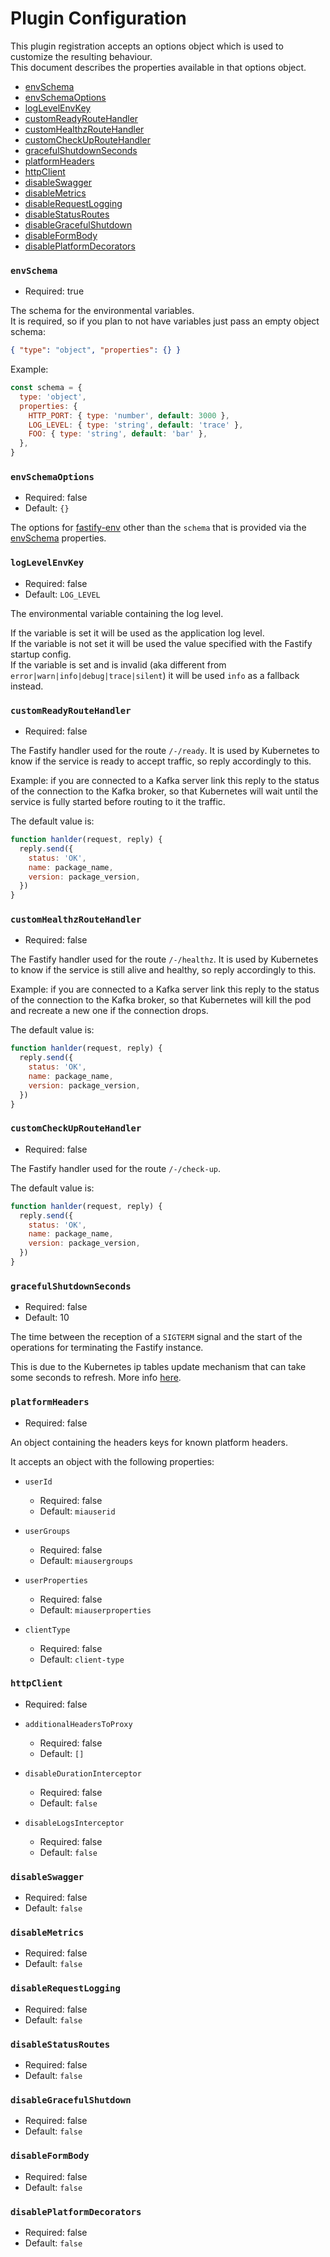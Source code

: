 # Plugin Configuration

This plugin registration accepts an options object which is used to customize the resulting behaviour.  
This document describes the properties available in that options object.

- [envSchema](#envschema)
- [envSchemaOptions](#envSchemaOptions)
- [logLevelEnvKey](#logLevelEnvKey)
- [customReadyRouteHandler](#customReadyRouteHandler)
- [customHealthzRouteHandler](#customHealthzRouteHandler)
- [customCheckUpRouteHandler](#customCheckUpRouteHandler)
- [gracefulShutdownSeconds](#gracefulShutdownSeconds)
- [platformHeaders](#platformHeaders)
- [httpClient](#httpClient)
- [disableSwagger](#disableSwagger)
- [disableMetrics](#disableMetrics)
- [disableRequestLogging](#disableRequestLogging)
- [disableStatusRoutes](#disableStatusRoutes)
- [disableGracefulShutdown](#disableGracefulShutdown)
- [disableFormBody](#disableFormBody)
- [disablePlatformDecorators](#disablePlatformDecorators)

### `envSchema`
- Required: true

The schema for the environmental variables.  
It is required, so if you plan to not have variables just pass an empty object schema:

```json
{ "type": "object", "properties": {} }
```

Example:
```js
const schema = {
  type: 'object',
  properties: {
    HTTP_PORT: { type: 'number', default: 3000 },
    LOG_LEVEL: { type: 'string', default: 'trace' },
    FOO: { type: 'string', default: 'bar' },
  },
}
```

### `envSchemaOptions`
- Required: false
- Default: `{}`

The options for [fastify-env](https://github.com/fastify/fastify-env) other than the `schema` that is provided via the [envSchema](#envschema) properties.

### `logLevelEnvKey`
- Required: false
- Default: `LOG_LEVEL`

The environmental variable containing the log level.

If the variable is set it will be used as the application log level.  
If the variable is not set it will be used the value specified with the Fastify startup config.  
If the variable is set and is invalid (aka different from `error|warn|info|debug|trace|silent`) it will be used `info` as a fallback instead.

### `customReadyRouteHandler`
- Required: false

The Fastify handler used for the route `/-/ready`. It is used by Kubernetes to know if the service is ready to accept traffic, so reply accordingly to this.

Example: if you are connected to a Kafka server link this reply to the status of the connection to the Kafka broker, so that Kubernetes will wait until the service is fully started before routing to it the traffic.

The default value is:

```js
function hanlder(request, reply) {
  reply.send({
    status: 'OK',
    name: package_name,
    version: package_version,
  })
}
```

### `customHealthzRouteHandler`
- Required: false

The Fastify handler used for the route `/-/healthz`. It is used by Kubernetes to know if the service is still alive and healthy, so reply accordingly to this.

Example: if you are connected to a Kafka server link this reply to the status of the connection to the Kafka broker, so that Kubernetes will kill the pod and recreate a new one if the connection drops.

The default value is:

```js
function hanlder(request, reply) {
  reply.send({
    status: 'OK',
    name: package_name,
    version: package_version,
  })
}
```

### `customCheckUpRouteHandler`
- Required: false

The Fastify handler used for the route `/-/check-up`.

The default value is:

```js
function hanlder(request, reply) {
  reply.send({
    status: 'OK',
    name: package_name,
    version: package_version,
  })
}
```

### `gracefulShutdownSeconds`
- Required: false
- Default: 10

The time between the reception of a `SIGTERM` signal and the start of the operations for terminating the Fastify instance.  

This is due to the Kubernetes ip tables update mechanism that can take some seconds to refresh. More info [here](https://blog.laputa.io/graceful-shutdown-in-kubernetes-85f1c8d586da).

### `platformHeaders`
- Required: false

An object containing the headers keys for known platform headers.

It accepts an object with the following properties:
- `userId`
  - Required: false
  - Default: `miauserid`

- `userGroups`
  - Required: false
  - Default: `miausergroups`

- `userProperties`
  - Required: false
  - Default: `miauserproperties`

- `clientType`
  - Required: false
  - Default: `client-type`

### `httpClient`
- Required: false

- `additionalHeadersToProxy`
  - Required: false
  - Default: `[]`

- `disableDurationInterceptor`
  - Required: false
  - Default: `false`

- `disableLogsInterceptor`
  - Required: false
  - Default: `false`

### `disableSwagger`
- Required: false
- Default: `false`

### `disableMetrics`
- Required: false
- Default: `false`

### `disableRequestLogging`
- Required: false
- Default: `false`

### `disableStatusRoutes`
- Required: false
- Default: `false`

### `disableGracefulShutdown`
- Required: false
- Default: `false`

### `disableFormBody`
- Required: false
- Default: `false`

### `disablePlatformDecorators`
- Required: false
- Default: `false`

